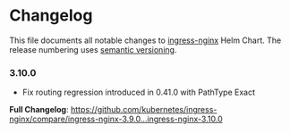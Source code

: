 <!-- SPDX-License-Identifier: Apache-2.0 -->

# Changelog

This file documents all notable changes to [ingress-nginx](https://github.com/kubernetes/ingress-nginx) Helm Chart. The release numbering uses [semantic versioning](http://semver.org).

### 3.10.0

* Fix routing regression introduced in 0.41.0 with PathType Exact

**Full Changelog**: https://github.com/kubernetes/ingress-nginx/compare/ingress-nginx-3.9.0...ingress-nginx-3.10.0
